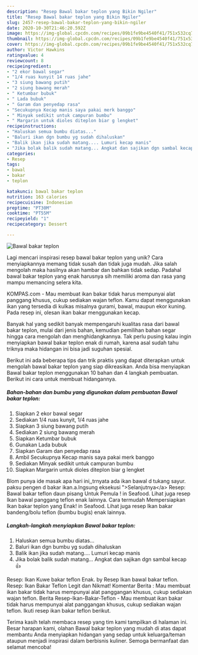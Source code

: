 ```yaml
---
description: "Resep Bawal bakar teplon yang Bikin Ngiler"
title: "Resep Bawal bakar teplon yang Bikin Ngiler"
slug: 2457-resep-bawal-bakar-teplon-yang-bikin-ngiler
date: 2020-10-30T21:46:20.592Z
image: https://img-global.cpcdn.com/recipes/09b1fe9be4540f41/751x532cq70/bawal-bakar-teplon-foto-resep-utama.jpg
thumbnail: https://img-global.cpcdn.com/recipes/09b1fe9be4540f41/751x532cq70/bawal-bakar-teplon-foto-resep-utama.jpg
cover: https://img-global.cpcdn.com/recipes/09b1fe9be4540f41/751x532cq70/bawal-bakar-teplon-foto-resep-utama.jpg
author: Victor Hawkins
ratingvalue: 4
reviewcount: 8
recipeingredient:
- "2 ekor bawal segar"
- "1/4 ruas kunyit 14 ruas jahe"
- "3 siung bawang putih"
- "2 siung bawang merah"
- " Ketumbar bubuk"
- " Lada bubuk"
- " Garam dan penyedap rasa"
- "Secukupnya Kecap manis saya pakai merk banggo"
- " Minyak sedikit untuk campuran bumbu"
- " Margarin untuk dioles diteplon biar g lengket"
recipeinstructions:
- "Haluskan semua bumbu diatas..."
- "Baluri ikan dgn bumbu yg sudah dihaluskan"
- "Balik ikan jika sudah matang.... Lumuri kecap manis"
- "Jika bolak balik sudah matang... Angkat dan sajikan dgn sambal kecap 👍"
categories:
- Resep
tags:
- bawal
- bakar
- teplon

katakunci: bawal bakar teplon 
nutrition: 163 calories
recipecuisine: Indonesian
preptime: "PT30M"
cooktime: "PT55M"
recipeyield: "1"
recipecategory: Dessert

---
```



![Bawal bakar teplon](https://img-global.cpcdn.com/recipes/09b1fe9be4540f41/751x532cq70/bawal-bakar-teplon-foto-resep-utama.jpg)

Lagi mencari inspirasi resep bawal bakar teplon yang unik? Cara menyiapkannya memang tidak susah dan tidak juga mudah. Jika salah mengolah maka hasilnya akan hambar dan bahkan tidak sedap. Padahal bawal bakar teplon yang enak harusnya sih memiliki aroma dan rasa yang mampu memancing selera kita.

KOMPAS.com - Mau membuat ikan bakar tidak harus mempunyai alat panggang khusus, cukup sediakan wajan teflon. Kamu dapat menggunakan ikan yang tersedia di kulkas misalnya gurami, bawal, maupun ekor kuning. Pada resep ini, olesan ikan bakar menggunakan kecap.

Banyak hal yang sedikit banyak mempengaruhi kualitas rasa dari bawal bakar teplon, mulai dari jenis bahan, kemudian pemilihan bahan segar hingga cara mengolah dan menghidangkannya. Tak perlu pusing kalau ingin menyiapkan bawal bakar teplon enak di rumah, karena asal sudah tahu triknya maka hidangan ini bisa jadi suguhan spesial.


Berikut ini ada beberapa tips dan trik praktis yang dapat diterapkan untuk mengolah bawal bakar teplon yang siap dikreasikan. Anda bisa menyiapkan Bawal bakar teplon menggunakan 10 bahan dan 4 langkah pembuatan. Berikut ini cara untuk membuat hidangannya.

<!--inarticleads1-->

##### Bahan-bahan dan bumbu yang digunakan dalam pembuatan Bawal bakar teplon:

1. Siapkan 2 ekor bawal segar
1. Sediakan 1/4 ruas kunyit, 1/4 ruas jahe
1. Siapkan 3 siung bawang putih
1. Sediakan 2 siung bawang merah
1. Siapkan  Ketumbar bubuk
1. Gunakan  Lada bubuk
1. Siapkan  Garam dan penyedap rasa
1. Ambil Secukupnya Kecap manis saya pakai merk banggo
1. Sediakan  Minyak sedikit untuk campuran bumbu
1. Siapkan  Margarin untuk dioles diteplon biar g lengket


Blom punya ide masak apa hari ini,,trnyata ada ikan bawal d tukang sayur. paksu pengen d bakar ikan.a.lngsung eksekusi &#34;&gt;Selanjutnya&lt;/a&gt; Resep: Bawal bakar teflon daun pisang Untuk Pemula ! in Seafood. Lihat juga resep Ikan bawal panggang teflon enak lainnya. Cara termudah Mempersiapkan Ikan bakar teplon yang Enak! in Seafood. Lihat juga resep Ikan bakar bandeng/bolu teflon (bumbu bugis) enak lainnya. 

<!--inarticleads2-->

##### Langkah-langkah menyiapkan Bawal bakar teplon:

1. Haluskan semua bumbu diatas...
1. Baluri ikan dgn bumbu yg sudah dihaluskan
1. Balik ikan jika sudah matang.... Lumuri kecap manis
1. Jika bolak balik sudah matang... Angkat dan sajikan dgn sambal kecap 👍


Resep: Ikan Kuwe bakar teflon Enak. by Resep Ikan bawal bakar teflon. Resep: Ikan Bakar Teflon Legit dan Nikmat! Komentar Berita : Mau membuat ikan bakar tidak harus mempunyai alat panggangan khusus, cukup sediakan wajan teflon. Berita Resep-Ikan-Bakar-Teflon - Mau membuat ikan bakar tidak harus mempunyai alat panggangan khusus, cukup sediakan wajan teflon. Ikuti resep ikan bakar teflon berikut. 

Terima kasih telah membaca resep yang tim kami tampilkan di halaman ini. Besar harapan kami, olahan Bawal bakar teplon yang mudah di atas dapat membantu Anda menyiapkan hidangan yang sedap untuk keluarga/teman ataupun menjadi inspirasi dalam berbisnis kuliner. Semoga bermanfaat dan selamat mencoba!
